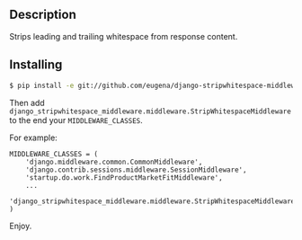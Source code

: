 ## Description

Strips leading and trailing whitespace from response content.

## Installing

```bash
$ pip install -e git://github.com/eugena/django-stripwhitespace-middleware.git#egg=django-stripwhitespace-middleware
```

Then add ```django_stripwhitespace_middleware.middleware.StripWhitespaceMiddleware``` to the end your ```MIDDLEWARE_CLASSES```.

For example:

```
MIDDLEWARE_CLASSES = (
    'django.middleware.common.CommonMiddleware',
    'django.contrib.sessions.middleware.SessionMiddleware',
    'startup.do.work.FindProductMarketFitMiddleware',
    ...
    'django_stripwhitespace_middleware.middleware.StripWhitespaceMiddleware'
)
```

Enjoy.
